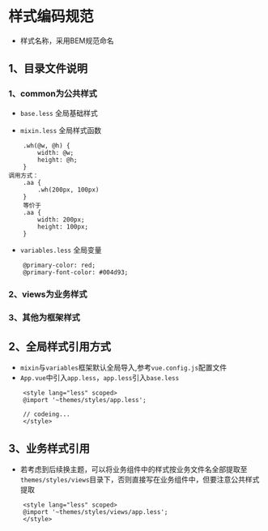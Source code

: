 # 样式编码规范

- 样式名称，采用BEM规范命名

## 1、目录文件说明

### 1、common为公共样式
- `base.less`         全局基础样式

- `mixin.less`        全局样式函数
```
    .wh(@w, @h) {
        width: @w;
        height: @h;
    }
调用方式：
    .aa {
        .wh(200px, 100px)
    }
    等价于
    .aa {
        width: 200px;
        height: 100px;
    }
```

- `variables.less`    全局变量

```定义全局变量
    @primary-color: red;
    @primary-font-color: #004d93;

```
### 2、views为业务样式
### 3、其他为框架样式


## 2、全局样式引用方式

- `mixin`与`variables`框架默认全局导入,参考`vue.config.js`配置文件
- `App.vue`中引入`app.less`，`app.less`引入`base.less`

```
    <style lang="less" scoped>
    @import '~themes/styles/app.less';

    // codeing...
    </style>
```

## 3、业务样式引用

- 若考虑到后续换主题，可以将业务组件中的样式按业务文件名全部提取至`themes/styles/views`目录下，否则直接写在业务组件中，但要注意公共样式提取

```存放themes/styles/views引用方式
    <style lang="less" scoped>
    @import '~themes/styles/views/app.less';
    </style>
```
